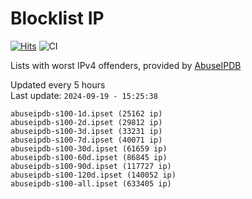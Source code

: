 # Blocklist IP

[![Hits](https://hits.seeyoufarm.com/api/count/incr/badge.svg?url=https%3A%2F%2Fgithub.com%2Fborestad%2Fblocklist-ip%2F&count_bg=%2379C83D&title_bg=%23555555&icon=&icon_color=%23E7E7E7&title=hits&edge_flat=false)](https://hits.seeyoufarm.com)  ![CI](https://img.shields.io/github/workflow/status/borestad/blocklist-ip/CI?style=flat-square)

Lists with worst IPv4 offenders, provided by [AbuseIPDB](https://www.abuseipdb.com/)

<!-- FOOTER-PLACEHOLDER -->
Updated every 5 hours<br>
Last update: `2024-09-19 - 15:25:38`
```
abuseipdb-s100-1d.ipset (25162 ip)
abuseipdb-s100-2d.ipset (29812 ip)
abuseipdb-s100-3d.ipset (33231 ip)
abuseipdb-s100-7d.ipset (40071 ip)
abuseipdb-s100-30d.ipset (61659 ip)
abuseipdb-s100-60d.ipset (86845 ip)
abuseipdb-s100-90d.ipset (117727 ip)
abuseipdb-s100-120d.ipset (140052 ip)
abuseipdb-s100-all.ipset (633405 ip)
```
